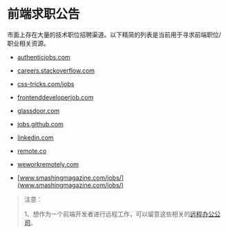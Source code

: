 # 前端求职公告


市面上存在大量的技术职位招聘渠道。以下精简的列表是当前用于寻求前端职位/职业相关资源。


- [authenticjobs.com](authenticjobs.com)

- [careers.stackoverflow.com](careers.stackoverflow.com)

- [css-tricks.com/jobs](css-tricks.com/jobs)

- [frontenddeveloperjob.com](frontenddeveloperjob.com)

- [glassdoor.com](glassdoor.com)

- [jobs.github.com](jobs.github.com)

- [linkedin.com](linkedin.com)

- [remote.co](remote.co)

- [weworkremotely.com](weworkremotely.com)

- [www.smashingmagazine.com/jobs/](www.smashingmagazine.com/jobs/)

> 注意：
>
> 1、想作为一个前端开发者进行远程工作，可以留意这些相关的[远程办公公司](https://github.com/jessicard/remote-jobs)。